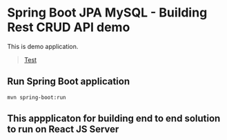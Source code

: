 # Spring Boot JPA MySQL - Building Rest CRUD API demo

This is demo application.
> [Test](https://www.google.com)


## Run Spring Boot application
```
mvn spring-boot:run

```
## This appplicaton for building end to end solution to run on React JS Server
